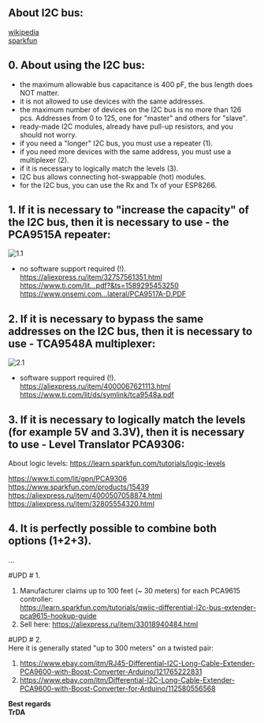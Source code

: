 ## About I2C bus:
[wikipedia](https://en.wikipedia.org/wiki/I%C2%B2C)  
[sparkfun](https://learn.sparkfun.com/tutorials/i2c)  

## 0. About using the I2C bus:
- the maximum allowable bus capacitance is 400 pF, the bus length does NOT matter.
- it is not allowed to use devices with the same addresses.
- the maximum number of devices on the I2C bus is no more than 126 pcs. Addresses from 0 to 125, one for "master" and others for "slave".
- ready-made I2C modules, already have pull-up resistors, and you should not worry.
- if you need a "longer" I2C bus, you must use a repeater (1).
- if you need more devices with the same address, you must use a multiplexer (2).
- if it is necessary to logically match the levels (3).
- I2C bus allows connecting hot-swappable (hot) modules.
- for the I2C bus, you can use the Rx and Tx of your ESP8266.

## 1. If it is necessary to "increase the capacity" of the I2C bus, then it is necessary to use - the PCA9515A repeater:
![1.1](https://raw.githubusercontent.com/TrDA-hab/Projects/master/I2C%20bus/I2C%201.1%20.jpg)
- no software support required (!).   
https://aliexpress.ru/item/32757561351.html   
https://www.ti.com/lit...pdf?&ts=1589295453250   
https://www.onsemi.com...lateral/PCA9517A-D.PDF   

## 2. If it is necessary to bypass the same addresses on the I2C bus, then it is necessary to use - TCA9548A multiplexer:
![2.1](https://raw.githubusercontent.com/TrDA-hab/Projects/master/I2C%20bus/I2C%202.1%20.jpg)
- software support required (!).
https://aliexpress.ru/item/4000067621113.html
https://www.ti.com/lit/ds/symlink/tca9548a.pdf

## 3. If it is necessary to logically match the levels (for example 5V and 3.3V), then it is necessary to use - Level Translator PCA9306:

About logic levels:
https://learn.sparkfun.com/tutorials/logic-levels

https://www.ti.com/lit/gpn/PCA9306
https://www.sparkfun.com/products/15439
https://aliexpress.ru/item/4000507058874.html
https://aliexpress.ru/item/32805554320.html

## 4. It is perfectly possible to combine both options (1+2+3).  

...

#UPD # 1.   
1. Manufacturer claims up to 100 feet (~ 30 meters) for each PCA9615 controller:   
https://learn.sparkfun.com/tutorials/qwiic-differential-i2c-bus-extender-pca9615-hookup-guide   
2. Sell here:
https://aliexpress.ru/item/33018940484.html

#UPD # 2.    
Here it is generally stated "up to 300 meters" on a twisted pair:   
1. https://www.ebay.com/itm/RJ45-Differential-I2C-Long-Cable-Extender-PCA9600-with-Boost-Converter-Arduino/121765222831  
2. https://www.ebay.com/itm/Differential-I2C-Long-Cable-Extender-PCA9600-with-Boost-Converter-for-Arduino/112580556568   

**Best regards   
TrDA**
